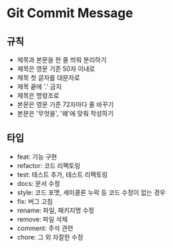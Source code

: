 # Git Commit Message

## 규칙
- 제목과 본문을 한 줄 띄워 분리하기
- 제목은 영문 기준 50자 이내로
- 제목 첫 글자를 대문자로
- 제목 끝에 '.' 금지
- 제목은 명령조로
- 본문은 영문 기준 72자마다 줄 바꾸기
- 본문은 '무엇을', '왜'에 맞춰 작성하기

## 타입
- feat: 기능 구현
- refactor: 코드 리펙토링
- test: 테스트 추가, 테스트 리팩토링
- docs: 문서 수정
- style: 코드 포맷, 세미콜론 누락 등 코드 수정이 없는 경우
- fix: 버그 고침
- rename: 파일, 패키지명 수정
- remove: 파일 삭제
- comment: 주석 관련
- chore: 그 외 자잘한 수정